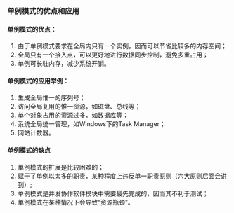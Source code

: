 ### 单例模式的优点和应用
#### 单例模式的优点：
1. 由于单例模式要求在全局内只有一个实例，因而可以节省比较多的内存空间；
2. 全局只有一个接入点，可以更好地进行数据同步控制，避免多重占用；
3. 单例可长驻内存，减少系统开销。
#### 单例模式的应用举例：
1. 生成全局惟一的序列号；
2. 访问全局复用的惟一资源，如磁盘、总线等；
3. 单个对象占用的资源过多，如数据库等；
4. 系统全局统一管理，如Windows下的Task Manager；
5. 网站计数器。

#### 单例模式的缺点
1. 单例模式的扩展是比较困难的；
2. 赋于了单例以太多的职责，某种程度上违反单一职责原则（六大原则后面会讲到）;
3. 单例模式是并发协作软件模块中需要最先完成的，因而其不利于测试；
4. 单例模式在某种情况下会导致“资源瓶颈”。